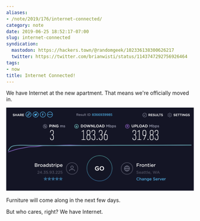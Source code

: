 ```yaml
---
aliases:
- /note/2019/176/internet-connected/
category: note
date: 2019-06-25 18:52:17-07:00
slug: internet-connected
syndication:
  mastodon: https://hackers.town/@randomgeek/102336138300626217
  twitter: https://twitter.com/brianwisti/status/1143747292756926464
tags:
- now
title: Internet Connected!
---
```


We have Internet at the new apartment. That means we're officially moved in.

![attachments/img/2019/cover-2019-06-25.png](../../../attachments/img/2019/cover-2019-06-25.png)

Furniture will come along in the next few days.

But who cares, right? We have Internet.